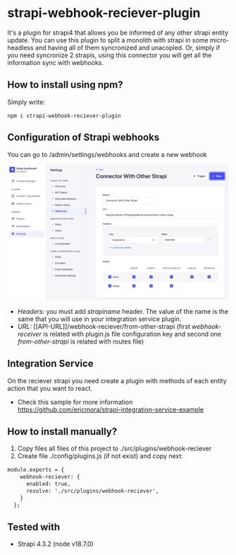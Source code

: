 # strapi-webhook-reciever-plugin
It's a plugin for strapi4 that allows you be informed of any other strapi entity update.
You can use this plugin to split a monolith with strapi in some micro-headless and having all of them syncronized and unacopled.
Or, simply if you need syncronize 2 strapis, using this connector you will get all the information sync with webhooks.

## How to install using npm?
Simply write:
```
npm i strapi-webhook-reciever-plugin
```

## Configuration of Strapi webhooks
You can go to /admin/settings/webhooks and create a new webhook

![Webhook Creation](https://github.com/ericmora/strapi-webhook-reciever-plugin/blob/main/_docs/new-webhook.png?raw=true)

* *Headers:* you must add *strapiname* header. The value of the name is the same that you will use in your integration service plugin.
* *URL:* [[API-URL]]/webhook-reciever/from-other-strapi (first *webhook-receiver* is related with plugin.js file configuration key and second one *from-other-strapi* is related with routes file)

## Integration Service
On the reciever strapi you need create a plugin with methods of each entity action that you want to react.

* Check this sample for more information https://github.com/ericmora/strapi-integration-service-example

## How to install manually?
1. Copy files all files of this project to ./src/plugins/webhook-reciever
2. Create file ./config/plugins.js (if not exist) and copy next:

```
module.exports = {
    webhook-reciever: {
      enabled: true,
      resolve: './src/plugins/webhook-reciever',
    }
  };
```

## Tested with
* Strapi 4.3.2 (node v18.7.0)  